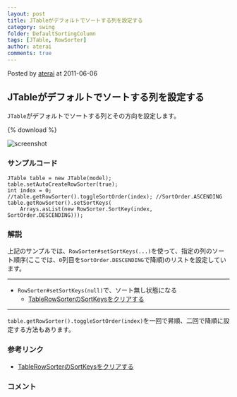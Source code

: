 ```yaml
---
layout: post
title: JTableがデフォルトでソートする列を設定する
category: swing
folder: DefaultSortingColumn
tags: [JTable, RowSorter]
author: aterai
comments: true
---
```


Posted by [aterai](http://terai.xrea.jp/aterai.html) at 2011-06-06

## JTableがデフォルトでソートする列を設定する
`JTable`がデフォルトでソートする列とその方向を設定します。

{% download %}

![screenshot](https://lh5.googleusercontent.com/-qvzRq_TxwSg/Texuvm22ELI/AAAAAAAAA84/DhfjZ3TEATk/s800/DefaultSortingColumn.png)

### サンプルコード
<pre class="prettyprint"><code>JTable table = new JTable(model);
table.setAutoCreateRowSorter(true);
int index = 0;
//table.getRowSorter().toggleSortOrder(index); //SortOrder.ASCENDING
table.getRowSorter().setSortKeys(
    Arrays.asList(new RowSorter.SortKey(index, SortOrder.DESCENDING)));
</code></pre>

### 解説
上記のサンプルでは、`RowSorter#setSortKeys(...)`を使って、指定の列のソート順序(ここでは、`0`列目を`SortOrder.DESCENDING`で降順)のリストを設定しています。

- - - -
- `RowSorter#setSortKeys(null)`で、ソート無し状態になる
    - [TableRowSorterのSortKeysをクリアする](http://terai.xrea.jp/Swing/ClearSortingState.html)

<!-- dummy comment line for breaking list -->

- - - -
`table.getRowSorter().toggleSortOrder(index)`を一回で昇順、二回で降順に設定する方法もあります。

### 参考リンク
- [TableRowSorterのSortKeysをクリアする](http://terai.xrea.jp/Swing/ClearSortingState.html)

<!-- dummy comment line for breaking list -->

### コメント
